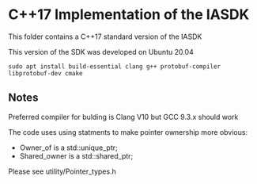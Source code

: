 # C++17 Implementation of the IASDK

This folder contains a C++17 standard version of the IASDK

This version of the SDK was developed on Ubuntu 20.04

```shell
sudo apt install build-essential clang g++ protobuf-compiler libprotobuf-dev cmake
```

## Notes

Preferred compiler for bulding is Clang V10 but GCC 9.3.x should work

The code uses using statments to make pointer ownership more obvious:

* Owner_of is a std::unique_ptr;
* Shared_owner is a std::shared_ptr;

Please see utility/Pointer_types.h
